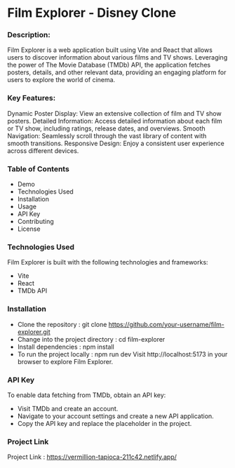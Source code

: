 # Film Explorer - Disney Clone

###  Description:

Film Explorer is a web application built using Vite and React that allows users to discover information about various films and TV shows. Leveraging the power of The Movie Database (TMDb) API, the application fetches posters, details, and other relevant data, providing an engaging platform for users to explore the world of cinema.

### Key Features:

Dynamic Poster Display: View an extensive collection of film and TV show posters.
Detailed Information: Access detailed information about each film or TV show, including ratings, release dates, and overviews.
Smooth Navigation: Seamlessly scroll through the vast library of content with smooth transitions.
Responsive Design: Enjoy a consistent user experience across different devices.

### Table of Contents

- Demo
- Technologies Used
- Installation
- Usage
- API Key
- Contributing
- License

### Technologies Used
Film Explorer is built with the following technologies and frameworks:

- Vite
- React
- TMDb API

### Installation
- Clone the repository :
 git clone https://github.com/your-username/film-explorer.git
- Change into the project directory :
 cd film-explorer
- Install dependencies :
npm install
- To run the project locally :
npm run dev
Visit http://localhost:5173 in your browser to explore Film Explorer.
### API Key
To enable data fetching from TMDb, obtain an API key:
- Visit TMDb and create an account.
- Navigate to your account settings and create a new API application.
- Copy the API key and replace the placeholder in the project.
### Project Link
Project Link : https://vermillion-tapioca-211c42.netlify.app/
